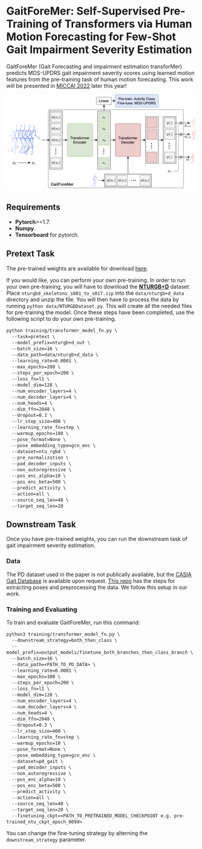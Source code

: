 # GaitForeMer: Self-Supervised Pre-Training of Transformers via Human Motion Forecasting for Few-Shot Gait Impairment Severity Estimation

GaitForeMer (Gait Forecasting and impairment estimation transforMer) predicts MDS-UPDRS gait impairment severity scores using learned motion features from the pre-training task of human motion forecasting. This work will be presented in [MICCAI 2022](https://conferences.miccai.org/2022/) later this year!

![GaitForeMer architecture figure](architecture_figure.png)


## Requirements

* **Pytorch**>=1.7.
* **Numpy**.
* **Tensorboard** for pytorch.

## Pretext Task

The pre-trained weights are available for download [here](https://stanfordmedicine.box.com/s/d43piha9pos9xneisfgxln394tc81oyp).

If you would like, you can perform your own pre-training. In order to run your own pre-training, you will have to download the [**NTURGB+D**](https://rose1.ntu.edu.sg/dataset/actionRecognition/) dataset. Place ```nturgbd_skeletons_s001_to_s017.zip``` into the ```data/nturgb+d_data``` directory and unzip the file. You will then have to process the data by running ```python data/NTURGDDataset.py```. This will create all the needed files for pre-training the model. Once these steps have been completed, use the following script to do your own pre-training.

```
python training/transformer_model_fn.py \
  --task=pretext \
  --model_prefix=nturgb+d_out \
  --batch_size=16 \
  --data_path=data/nturgb+d_data \
  --learning_rate=0.0001 \
  --max_epochs=200 \
  --steps_per_epoch=200 \
  --loss_fn=l1 \
  --model_dim=128 \
  --num_encoder_layers=4 \
  --num_decoder_layers=4 \
  --num_heads=4 \
  --dim_ffn=2048 \
  --dropout=0.3 \
  --lr_step_size=400 \
  --learning_rate_fn=step \
  --warmup_epochs=100 \
  --pose_format=None \
  --pose_embedding_type=gcn_enc \
  --dataset=ntu_rgbd \
  --pre_normalization \
  --pad_decoder_inputs \
  --non_autoregressive \
  --pos_enc_alpha=10 \
  --pos_enc_beta=500 \
  --predict_activity \
  --action=all \
  --source_seq_len=40 \
  --target_seq_len=20
```


## Downstream Task

Once you have pre-trained weights, you can run the downstream task of gait impairment severity estimation.

### Data
The PD dataset used in the paper is not publically available, but the [CASIA Gait Database](http://www.cbsr.ia.ac.cn/english/Gait%20Databases.asp) is available upon request. [This repo](https://github.com/mlu355/PD-Motor-Severity-Estimation) has the steps for extracting poses and preprocessing the data. We follow this setup in our work.

### Training and Evaluating

To train and evaluate GaitForeMer, run this command:

```
python3 training/transformer_model_fn.py \
  --downstream_strategy=both_then_class \
  --model_prefix=output_models/finetune_both_branches_then_class_branch \
  --batch_size=16 \
  --data_path=<PATH_TO_PD_DATA> \
  --learning_rate=0.0001 \
  --max_epochs=100 \
  --steps_per_epoch=200 \
  --loss_fn=l1 \
  --model_dim=128 \
  --num_encoder_layers=4 \
  --num_decoder_layers=4 \
  --num_heads=4 \
  --dim_ffn=2048 \
  --dropout=0.3 \
  --lr_step_size=400 \
  --learning_rate_fn=step \
  --warmup_epochs=10 \
  --pose_format=None \
  --pose_embedding_type=gcn_enc \
  --dataset=pd_gait \
  --pad_decoder_inputs \
  --non_autoregressive \
  --pos_enc_alpha=10 \
  --pos_enc_beta=500 \
  --predict_activity \
  --action=all \
  --source_seq_len=40 \
  --target_seq_len=20 \
  --finetuning_ckpt=<PATH_TO_PRETRAINED_MODEL_CHECKPOINT e.g. pre-trained_ntu_ckpt_epoch_0099>
```

You can change the fine-tuning strategy by alterning the ```downstream_strategy``` parameter.

